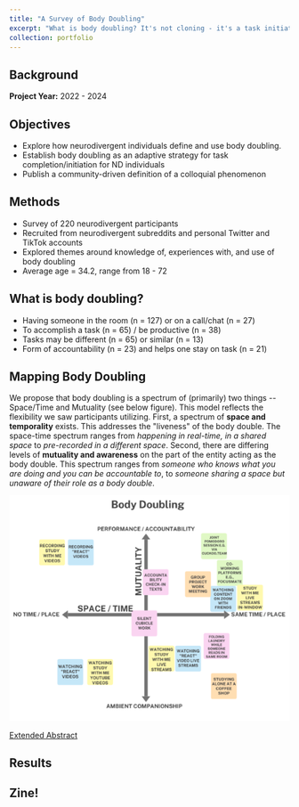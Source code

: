 ```yaml
---
title: "A Survey of Body Doubling"
excerpt: "What is body doubling? It's not cloning - it's a task initiation and completion strategy used by neurodivergent communities. To do what? Click to find out. <br><br><img src='/images/CoverImages/BD_Cover.png' alt='Exploratory Research. Survey of “Body Doubling”. Eliciting a community-driven definition of a task-completion phenomenon. Exploratory, Community-Based, Mixed Methods, Survey'>"
collection: portfolio
---
```


## Background

**Project Year:** 2022 - 2024

## Objectives
- Explore how neurodivergent individuals define and use body doubling.
- Establish body doubling as an adaptive strategy for task completion/initiation for ND individuals
- Publish a community-driven definition of a colloquial phenomenon

## Methods
- Survey of 220 neurodivergent participants
- Recruited from neurodivergent  subreddits and personal Twitter and TikTok accounts
- Explored themes around knowledge of, experiences with, and use of body doubling
- Average age = 34.2, range from 18 - 72

## What is body doubling?
- Having someone in the room (n = 127) or on a call/chat (n = 27)
- To accomplish a task (n = 65) / be productive (n = 38)
- Tasks may be different (n = 65) or  similar (n = 13)
- Form of accountability (n = 23) and helps one stay on task (n = 21)

## Mapping Body Doubling
We propose that body doubling is a spectrum of (primarily) two things --  Space/Time and Mutuality (see below figure). This model reflects the flexibility we saw participants utilizing.
First, a spectrum of **space and temporality** exists. This addresses the "liveness" of the body double. The space-time spectrum ranges from *happening in real-time, in a shared space* to *pre-recorded in a different space*. Second, there are differing levels of **mutuality and awareness** on the part of the entity acting as the body double. This spectrum ranges from *someone who knows what you are doing and you can be accountable to*, to *someone sharing a space but unaware of their role as a body double*. 

<img src='images/bd_matrix.png'>


[Extended Abstract](https://dl.acm.org/doi/abs/10.1145/3597638.3614486)

## Results
<object data="{{ site.url }}{{ site.baseurl }}/files/Body_Doubling_Poster_ASSETS.pdf" width="1000" height="800" type="application/pdf"></object>

## Zine!
<object data="{{ site.url }}{{ site.baseurl }}/files/BD_Zine.pdf" width="400" height="500" type="application/pdf"></object>

